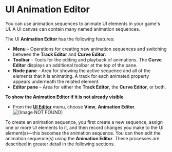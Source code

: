 # UI Animation Editor<a name="ui-animation"></a>

You can use animation sequences to animate UI elements in your game's UI\. A UI canvas can contain many named animation sequences\.

The UI **Animation Editor** has the following features:
+ **Menu** – Operations for creating new animation sequences and switching between the **Track Editor** and **Curve Editor**\.
+ **Toolbar** – Tools for the editing and playback of animations\. The **Curve Editor** displays an additional toolbar at the top of the pane\.
+ **Node pane** – Area for showing the active sequence and all of the elements that it is animating\. A track for each animated property appears underneath the related element\.
+ **Editor pane** – Area for either the **Track Editor**, the **Curve Editor**, or both\.

**To show the **Animation Editor** if it is not already visible**
+ From the [**UI Editor**](ui-editor-using.md) menu, choose **View**, **Animation Editor**\.  
![\[Image NOT FOUND\]](http://docs.aws.amazon.com/lumberyard/latest/userguide/images/ui-animation-window.png)

To create an animation sequence, you first create a new sequence, assign one or more UI elements to it, and then record changes you make to the UI element\(s\)—this becomes the animation sequence\. You can then edit the animation sequence\(s\) using the **Animation Editor**\. These processes are described in greater detail in the following sections\.